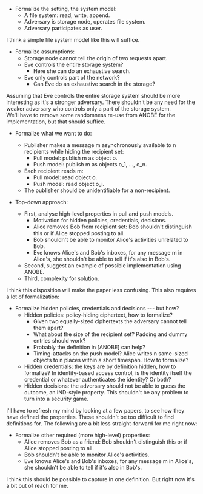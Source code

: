 - Formalize the setting, the system model:
  - A file system: read, write, append.
  - Adversary is storage node, operates file system.
  - Adversary participates as user.

I think a simple file system model like this will suffice.

- Formalize assumptions:
  - Storage node cannot tell the origin of two requests apart.
  - Eve controls the entire storage system?
    - Here she can do an exhaustive search.
  - Eve only controls part of the network?
    - Can Eve do an exhaustive search in the storage?

Assuming that Eve controls the entire storage system should be more 
interesting as it's a stronger adversary.  There shouldn't be any need 
for the weaker adversary who controls only a part of the storage system.  
We'll have to remove some randomness re-use from ANOBE for the 
implementation, but that should suffice.

- Formalize what we want to do:
  - Publisher makes a message m asynchronously available to n recipients 
    while hiding the recipient set:
    - Pull model: publish m as object o.
    - Push model: publish m as objects o_1, ..., o_n.
  - Each recipient reads m:
    - Pull model: read object o.
    - Push model: read object o_i.
  - The publisher should be unidentifiable for a non-recipient.

- Top-down approach:
  - First, analyse high-level properties in pull and push models.
    - Motivation for hidden policies, credentials, decisions.
    - Alice removes Bob from recipient set: Bob shouldn't distinguish this or 
      if Alice stopped posting to all.
    - Bob shouldn't be able to monitor Alice's activities unrelated to Bob.
    - Eve knows Alice's and Bob's inboxes, for any message m in Alice's, she 
      shouldn't be able to tell if it's also in Bob's.
  - Second, suggest an example of possible implementation using ANOBE.
  - Third, complexity for solution.

I think this disposition will make the paper less confusing.  This also 
requires a lot of formalization:

- Formalize hidden policies, credentials and decisions --- but how?
  - Hidden policies: policy-hiding ciphertext, how to formalize?
    - Given two equally-sized ciphertexts the adversary cannot tell them 
      apart?
    - What about the size of the recipient set?  Padding and dummy entries 
      should work?
    - Probably the definition in [ANOBE] can help?
    - Timing-attacks on the push model?  Alice writes n same-sized 
      objects to n places within a short timespan.  How to formalize?
  - Hidden credentials: the keys are by definition hidden, how to 
    formalize?  In identity-based access control, is the identity itself 
    the credential or whatever authenticates the identity?  Or both?
  - Hidden decisions: the adversary should not be able to guess the 
    outcome, an IND-style property.  This shouldn't be any problem to 
    turn into a security game.

I'll have to refresh my mind by looking at a few papers, to see how they 
have defined the properties.  These shouldn't be too difficult to find 
definitions for.  The following are a bit less straight-forward for me 
right now:

- Formalize other required (more high-level) properties:
  - Alice removes Bob as a friend: Bob shouldn't distinguish this or if 
    Alice stopped posting to all.
  - Bob shouldn't be able to monitor Alice's activities.
  - Eve knows Alice's and Bob's inboxes, for any message m in Alice's, 
    she shouldn't be able to tell if it's also in Bob's.

I think this should be possible to capture in one definition.  But right 
now it's a bit out of reach for me.

